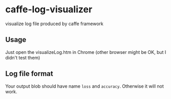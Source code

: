 # caffe-log-visualizer
visualize log file produced by caffe framework

## Usage
Just open the visualizeLog.htm in Chrome (other browser might be OK, but I didn't test them)

## Log file format
Your output blob should have name `loss` and `accuracy`. Otherwise it will not work.
